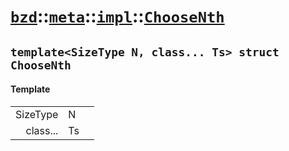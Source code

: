 # [`bzd`](../../../../index.md)::[`meta`](../../../index.md)::[`impl`](../../index.md)::[`ChooseNth`](../index.md)

## `template<SizeType N, class... Ts> struct ChooseNth`

#### Template
||||
|---:|:---|:---|
|SizeType|N||
|class...|Ts||
